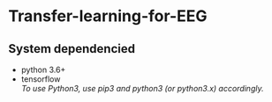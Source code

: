 # Transfer-learning-for-EEG
## System dependencied
- python 3.6+
- tensorflow  
*To use Python3, use pip3 and python3 (or python3.x) accordingly.*
